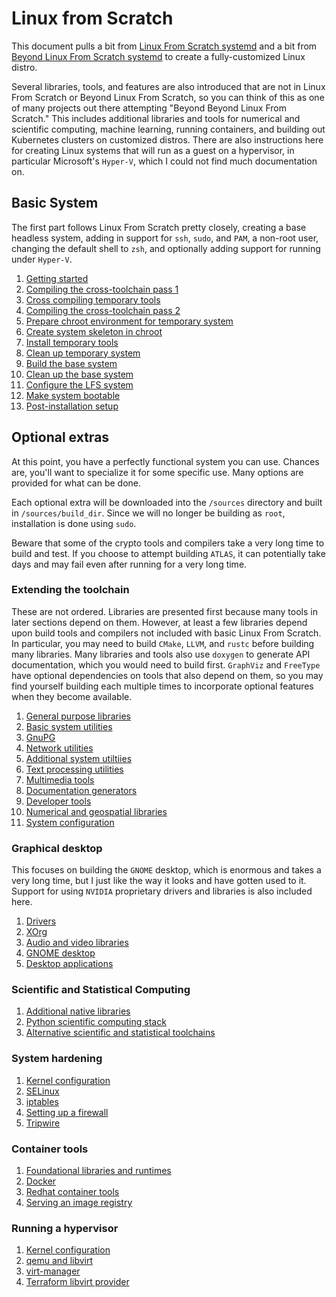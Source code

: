 # Linux from Scratch

This document pulls a bit from [Linux From Scratch systemd](https://www.linuxfromscratch.org/lfs/view/systemd/index.html) and a bit from [Beyond Linux From Scratch systemd](https://www.linuxfromscratch.org/blfs/view/systemd/index.html) to create a fully-customized Linux distro.

Several libraries, tools, and features are also introduced that are not in Linux From Scratch or Beyond Linux From Scratch, so you can think of this as one of many projects out there attempting "Beyond Beyond Linux From Scratch." This includes additional libraries and tools for numerical and scientific computing, machine learning, running containers, and building out Kubernetes clusters on customized distros. There are also instructions here for creating Linux systems that will run as a guest on a hypervisor, in particular Microsoft's `Hyper-V`, which I could not find much documentation on.

## Basic System

The first part follows Linux From Scratch pretty closely, creating a base headless system, adding in support for `ssh`, `sudo`, and `PAM`, a non-root user, changing the default shell to `zsh`, and optionally adding support for running under `Hyper-V`.

1. [Getting started](base/01-get-started.md)
2. [Compiling the cross-toolchain pass 1](base/02-cross-toolchain-pass1.md)
3. [Cross compiling temporary tools](base/03-cross-compile-temp-tools.md)
4. [Compiling the cross-toolchain pass 2](base/04-cross-toolchain-pass2.md)
5. [Prepare chroot environment for temporary system](base/05-temp-chroot.md)
6. [Create system skeleton in chroot](base/06-chroot-skeleton.md)
7. [Install temporary tools](base/07-install-temp-tools.md)
8. [Clean up temporary system](base/08-temp-cleanup.md)
9. [Build the base system](base/09-base-build.md)
10. [Clean up the base system](base/10-base-cleanup.md)
11. [Configure the LFS system](base/11-configure-system.md)
12. [Make system bootable](base/12-boot-system.md)
13. [Post-installation setup](base/13-post-install.md)

## Optional extras

At this point, you have a perfectly functional system you can use. Chances are, you'll want to specialize it for some specific use. Many options are provided for what can be done.

Each optional extra will be downloaded into the `/sources` directory and built in `/sources/build_dir`. Since we will no longer be building as `root`, installation is done using `sudo`.

Beware that some of the crypto tools and compilers take a very long time to build and test. If you choose to attempt building `ATLAS`, it can potentially take days and may fail even after running for a very long time.

### Extending the toolchain

These are not ordered. Libraries are presented first because many tools in later sections depend on them. However, at least a few libraries depend upon build tools and compilers not included with basic Linux From Scratch. In particular, you may need to build `CMake`, `LLVM`, and `rustc` before building many libraries. Many libraries and tools also use `doxygen` to generate API documentation, which you would need to build first. `GraphViz` and `FreeType` have optional dependencies on tools that also depend on them, so you may find yourself building each multiple times to incorporate optional features when they become available.

1. [General purpose libraries](extras/01-libraries.md)
2. [Basic system utilities](extras/02-basic-system-utils.md)
3. [GnuPG](extras/03-gnupg.md)
4. [Network utilities](extras/04-network-utils.md)
5. [Additional system utiltiies](extras/05-addt-system-utils.md)
6. [Text processing utilities](extras/06-text-utils.md)
7. [Multimedia tools](extras/07-media-utils.md)
8. [Documentation generators](extras/08-doc-utils.md)
9. [Developer tools](extras/09-devtools.md)
10. [Numerical and geospatial libraries](extras/10-numerical.md)
11. [System configuration](extras/11-sysconfig.md)

### Graphical desktop

This focuses on building the `GNOME` desktop, which is enormous and takes a very long time, but I just like the way it looks and have gotten used to it. Support for using `NVIDIA` proprietary drivers and libraries is also included here.

1. [Drivers](graphics/01-drivers.md)
2. [XOrg](graphics/02-xorg.md)
3. [Audio and video libraries](graphics/03-audio-video.md)
4. [GNOME desktop](graphics/04-gnome.md)
5. [Desktop applications](graphics/05-applications.md)

### Scientific and Statistical Computing

1. [Additional native libraries](scicomp/01-libraries.md)
2. [Python scientific computing stack](scicomp/02-python.md)
3. [Alternative scientific and statistical toolchains](scicomp/03-alternatives.md)

### System hardening

1. [Kernel configuration](hardening/01-kernel.md)
2. [SELinux](hardening/02-selinux.md)
3. [iptables](hardening/03-iptables.md)
4. [Setting up a firewall](hardening/04-firewall.md)
5. [Tripwire](hardening/05-tripwire.md)

### Container tools

1. [Foundational libraries and runtimes](containers/01-foundations.md)
2. [Docker](containers/02-docker.md)
3. [Redhat container tools](containers/03-redhat-tools.md)
4. [Serving an image registry](containers/04-registry.md)

### Running a hypervisor

1. [Kernel configuration](hypervisor/01-kernel.md)
2. [qemu and libvirt](hypervisor/02-libvirt.md)
3. [virt-manager](hypervisor/03-virt-manager.md)
4. [Terraform libvirt provider](hypervisor/04-terraform.md)
